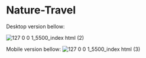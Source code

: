 # Nature-Travel




Desktop version bellow:

![127 0 0 1_5500_index html (2)](https://github.com/Edin-Durak/Nature-Travel/assets/138677399/818f3f3d-c0ee-46ab-81fe-89b25a1d587d)

Mobile version bellow:
![127 0 0 1_5500_index html (3)](https://github.com/Edin-Durak/Nature-Travel/assets/138677399/f538cd01-2b43-484a-8a0f-8e4fad2bf735)
